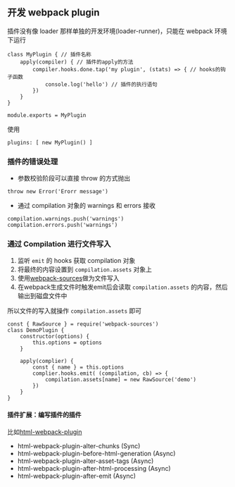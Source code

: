## 开发 webpack plugin

插件没有像 loader 那样单独的开发环境(loader-runner)，只能在 webpack 环境下运行

```
class MyPlugin { // 插件名称
    apply(compiler) { // 插件的apply的方法
        compiler.hooks.done.tap('my plugin', (stats) => { // hooks的钩子函数
            console.log('hello') // 插件的执行语句
        })
    }
}

module.exports = MyPlugin

```

使用

```
plugins: [ new MyPlugin() ]

```

### 插件的错误处理

- 参数校验阶段可以直接 throw 的方式抛出

```
throw new Error('Erorr message')
```

- 通过 compilation 对象的 warnings 和 errors 接收

```
compilation.warnings.push('warnings')
compilation.errors.push('warnings')
```

### 通过 Compilation 进行文件写入

1. 监听 `emit` 的 hooks 获取 compilation 对象
2. 将最终的内容设置到 `compilation.assets` 对象上
3. 使用[webpack-sources](https://github.com/webpack/webpack-sources)做为文件写入
4. 在webpack生成文件时触发emit后会读取 `compilation.assets` 的内容，然后输出到磁盘文件中

所以文件的写入就操作 `compilation.assets` 即可

```
const { RawSource } = require('webpack-sources')
class DemoPlugin {
    constructor(options) {
        this.options = options
    }

    apply(complier) {
        const { name } = this.options
        complier.hooks.emit( (compilation, cb) => {
            compilation.assets[name] = new RawSource('demo')
        })
    }
}
```

#### 插件扩展：编写插件的插件

比如[html-webpack-plugin](https://github.com/jantimon/html-webpack-plugin)

- html-webpack-plugin-alter-chunks (Sync)
- html-webpack-plugin-before-html-generation (Async)
- html-webpack-plugin-alter-asset-tags (Async)
- html-webpack-plugin-after-html-processing (Async)
- html-webpack-plugin-after-emit (Async)
